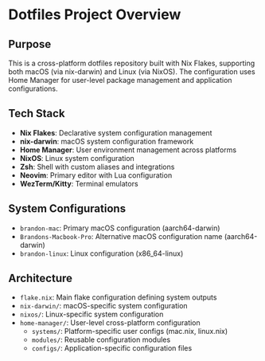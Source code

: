 # Dotfiles Project Overview

## Purpose
This is a cross-platform dotfiles repository built with Nix Flakes, supporting both macOS (via nix-darwin) and Linux (via NixOS). The configuration uses Home Manager for user-level package management and application configurations.

## Tech Stack
- **Nix Flakes**: Declarative system configuration management
- **nix-darwin**: macOS system configuration framework
- **Home Manager**: User environment management across platforms
- **NixOS**: Linux system configuration
- **Zsh**: Shell with custom aliases and integrations
- **Neovim**: Primary editor with Lua configuration
- **WezTerm/Kitty**: Terminal emulators

## System Configurations
- `brandon-mac`: Primary macOS configuration (aarch64-darwin)  
- `Brandons-Macbook-Pro`: Alternative macOS configuration name (aarch64-darwin)
- `brandon-linux`: Linux configuration (x86_64-linux)

## Architecture
- `flake.nix`: Main flake configuration defining system outputs
- `nix-darwin/`: macOS-specific system configuration
- `nixos/`: Linux-specific system configuration  
- `home-manager/`: User-level cross-platform configuration
  - `systems/`: Platform-specific user configs (mac.nix, linux.nix)
  - `modules/`: Reusable configuration modules
  - `configs/`: Application-specific configuration files